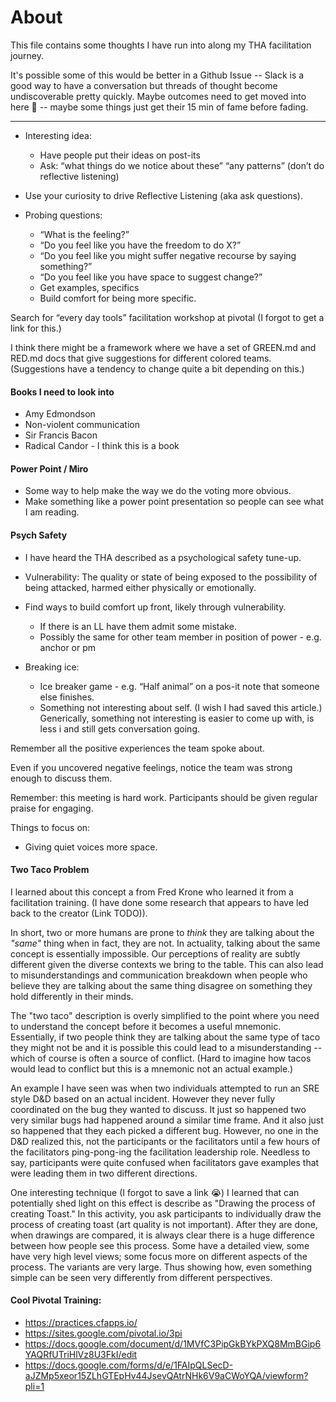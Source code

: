 # About

This file contains some thoughts I have run into along my THA facilitation journey.

It's possible some of this would be better in a Github Issue -- Slack is a good
way to have a conversation but threads of thought become undiscoverable pretty
quickly. Maybe outcomes need to get moved into here 🤔 -- maybe some things just get
their 15 min of fame before fading.

----
- Interesting idea:
    - Have people put their ideas on post-its
    - Ask: “what things do we notice about these” “any patterns” (don’t do reflective listening)

- Use your curiosity to drive Reflective Listening (aka ask questions).
- Probing questions:
    - “What is the feeling?”
    - “Do you feel like you have the freedom to do X?”
    - “Do you feel like you might suffer negative recourse by saying something?”
    - “Do you feel like you have space to suggest change?”
    - Get examples, specifics
    - Build comfort for being more specific.

Search for “every day tools” facilitation workshop at pivotal (I forgot to get a link for this.)

I think there might be a framework where we have a set of GREEN.md and RED.md docs that give suggestions for different colored teams. (Suggestions have a tendency to change quite a bit depending on this.)

#### Books I need to look into
- Amy Edmondson
- Non-violent communication
- Sir Francis Bacon
- Radical Candor - I think this is a book

#### Power Point / Miro
- Some way to help make the way we do the voting more obvious.
- Make something like a power point presentation so people can see what I am
  reading.

#### Psych Safety

- I have heard the THA described as a psychological safety tune-up.

- Vulnerability: The quality or state of being exposed to the possibility of being attacked, harmed either physically or emotionally.

- Find ways to build comfort up front, likely through vulnerability.
    - If there is an LL have them admit some mistake.
    - Possibly the same for other team member in position of power - e.g. anchor or pm

- Breaking ice:
    - Ice breaker game - e.g. “Half animal” on a pos-it note that someone else finishes.
    - Something not interesting about self. (I wish I had saved this article.) Generically, something not interesting is easier to come up with, is less i and still gets conversation going.

Remember all the positive experiences the team spoke about.

Even if you uncovered negative feelings, notice the team was strong enough to discuss them.

Remember: this meeting is hard work. Participants should be given regular praise for engaging.

Things to focus on:
- Giving quiet voices more space.

#### Two Taco Problem
I learned about this concept a from Fred Krone who learned it from a
facilitation training. (I have done some research that appears to have led back
to the creator (Link TODO)).

In short, two or more humans are prone to *think* they are talking about the *"same"* thing when in fact, they are not.
In actuality, talking about the same concept is essentially impossible. Our perceptions of reality are subtly different
given the diverse contexts we bring to the table. This can also lead to
misunderstandings and communication breakdown when people who believe they are
talking about the same thing disagree on something they hold differently in
their minds.

The "two taco" description is overly simplified to the point where you
need to understand the concept before it becomes a useful mnemonic. Essentially,
if two people think they are talking about the same type of taco they might not
be and it is possible this could lead to a misunderstanding -- which of course
is often a source of conflict. (Hard to imagine how tacos would lead to conflict
but this is a mnemonic not an actual example.)

An example I have seen was when two individuals attempted to run an SRE style D&D based
on an actual incident. However they never fully coordinated on the bug they wanted to discuss.
It just so happened two very similar bugs had happened around a similar
time frame. And it also just so happened that they each picked a different bug.
However, no one in the D&D realized this, not the participants or the
facilitators until a few hours of the facilitators ping-pong-ing the
facilitation leadership role. Needless to say, participants were quite confused
when facilitators gave examples that were leading them in two different
directions.

One interesting technique (I forgot to save a link 😭) I learned that can potentially shed light
on this effect is describe as "Drawing the process of creating Toast." In this activity, you ask participants
to individually draw the process of creating toast (art quality is not
important). After they are done, when drawings are compared, it is always clear
there is a huge difference between how people see this process. Some have a
detailed view, some have very high level views; some focus more on different
aspects of the process. The variants are very large. Thus showing how, even
something simple can be seen very differently from different perspectives.

#### Cool Pivotal Training:
- https://practices.cfapps.io/
- https://sites.google.com/pivotal.io/3pi
- https://docs.google.com/document/d/1MVfC3PipGkBYkPXQ8MmBGip6YAQRfUTriHlVz8U3FkI/edit
- https://docs.google.com/forms/d/e/1FAIpQLSecD-aJZMp5xeor15ZLhGTEpHv44JsevQAtrNHk6V9aCWoYQA/viewform?pli=1
